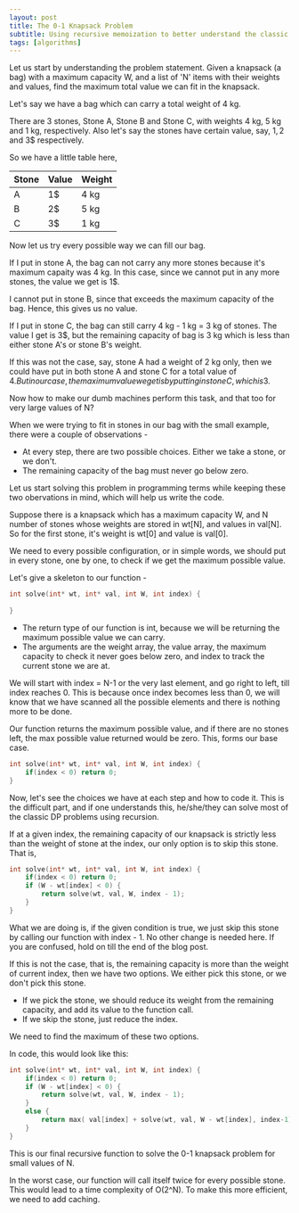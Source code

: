 ```yaml
---
layout: post
title: The 0-1 Knapsack Problem
subtitle: Using recursive memoization to better understand the classic problem.
tags: [algorithms]
---
```


Let us start by understanding the problem statement. Given a knapsack (a bag) with a maximum capacity W,
and a list of 'N' items with their weights and values, find the maximum total value we can fit in the knapsack.

Let's say we have a bag which can carry a total weight of 4 kg.

There are 3 stones, Stone A, Stone B and Stone C, with weights 4 kg, 5 kg and 1 kg, respectively.
Also let's say the stones have certain  value, say, 1$, 2$ and 3$ respectively.

So we have a little table here,

| Stone | Value | Weight |
| :---- | :---- | :----- |
|   A   |   1$  |  4 kg  |
|   B   |   2$  |  5 kg  |
|   C   |   3$  |  1 kg  |

Now let us try every possible way we can fill our bag.

If I put in stone A, the bag can not carry any more stones because it's maximum capaity was 4 kg. In this case,
since we cannot put in any more stones, the value we get is 1$.

I cannot put in stone B, since that exceeds the maximum capacity of the bag. Hence, this gives us no value.

If I put in stone C, the bag can still carry 4 kg - 1 kg = 3 kg of stones. The value I get is 3$, but the remaining capacity of bag
is 3 kg which is less than either stone A's or stone B's weight.

If this was not the case, say, stone A had a weight of 2 kg only, then we could have put in both stone A and stone C for a total value
of 4$. But in our case, the maximum value we get is by putting in stone C, which is 3$.

Now how to make our dumb machines perform this task, and that too for very large values of N?

When we were trying to fit in stones in our bag with the small example, there were a couple of observations -

- At every step, there are two possible choices. Either we take a stone, or we don't.
- The remaining capacity of the bag must never go below zero.

Let us start solving this problem in programming terms while keeping these two obervations in mind, which will help us write the code.

Suppose there is a knapsack which has a maximum capacity W, and N number of stones whose weights are stored in wt[N], and values in val[N].
So for the first stone, it's weight is wt[0] and value is val[0].

We need to every possible configuration, or in simple words, we should put in every stone, one by one, to check if we get the maximum possible value.

Let's give a skeleton to our function -

```C++
int solve(int* wt, int* val, int W, int index) {
 
}
```

- The return type of our function is int, because we will be returning the maximum possible value we can carry.
- The arguments are the weight array, the value array, the maximum capacity to check it never goes below zero, and index to track the current stone we are at.

We will start with index = N-1 or the very last element, and go right to left, till index reaches 0. This is because once index becomes less than 0, we will
know that we have scanned all the possible elements and there is nothing more to be done.

Our function returns the maximum possible value, and if there are no stones left, the max possible value returned would be zero. This, forms our base case.

```C++
int solve(int* wt, int* val, int W, int index) {
    if(index < 0) return 0;
}
```

Now, let's see the choices we have at each step and how to code it. This is the difficult part, and if one understands this, he/she/they can solve most of the
classic DP problems using recursion.

If at a given index, the remaining capacity of our knapsack is strictly less than the weight of stone at the index, our only option
is to skip this stone. That is,

```C++
int solve(int* wt, int* val, int W, int index) {
    if(index < 0) return 0;
    if (W - wt[index] < 0) {
        return solve(wt, val, W, index - 1);
    }
}
```

What we are doing is, if the given condition is true, we just skip this stone by calling our function with index - 1. No other change is needed here.
If you are confused, hold on till the end of the blog post.

If this is not the case, that is, the remaining capacity is more than the weight of current index, then we have two options.
We either pick this stone, or we don't pick this stone.

- If we pick the stone, we should reduce its weight from the remaining capacity, and add its value to the function call.
- If we skip the stone, just reduce the index.

We need to find the maximum of these two options.

In code, this would look like this:

```C++
int solve(int* wt, int* val, int W, int index) {
    if(index < 0) return 0;
    if (W - wt[index] < 0) {
        return solve(wt, val, W, index - 1);
    }
    else {
    	return max( val[index] + solve(wt, val, W - wt[index], index-1) , solve(wt, val, W, index-1) );
    } 
}
```

This is our final recursive function to solve the 0-1 knapsack problem for small values of N.

In the worst case, our function will call itself twice for every possible stone. This would lead to a time complexity of O(2^N).
To make this more efficient, we need to add caching.